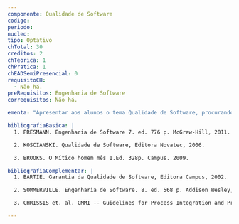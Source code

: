```yaml
---
componente: Qualidade de Software
codigo:  
periodo: 
nucleo:
tipo: Optativo
chTotal: 30 
creditos: 2
chTeorica: 1 
chPratica: 1 
chEADSemiPresencial: 0
requisitoCH:
  - Não há.
preRequisitos: Engenharia de Software
correquisitos: Não há.

ementa: "Apresentar aos alunos o tema Qualidade de Software, procurando discutir aspectos relacionados a essa sub-área da Engenharia de Software."

bibliografiaBasica: |
  1. PRESMANN. Engenharia de Software 7. ed. 776 p. McGraw-Hill, 2011.

  2. KOSCIANSKI. Qualidade de Software, Editora Novatec, 2006.

  3. BROOKS. O Mítico homem mês 1.Ed. 328p. Campus. 2009.

bibliografiaComplementar: |
  1. BARTIE. Garantia da Qualidade de Software, Editora Campus, 2002.

  2. SOMMERVILLE. Engenharia de Software. 8. ed. 568 p. Addison Wesley, 2007

  3. CHRISSIS et. al. CMMI -- Guidelines for Process Integration and Product Improvement, Addison-Wesley, 2003.

---
```

